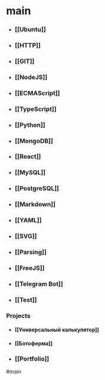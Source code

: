 # main

- ### [[Ubuntu]]
- ### [[HTTP]]
- ### [[GIT]]
- ### [[NodeJS]]
- ### [[ECMAScript]]
- ### [[TypeScript]]
- ### [[Python]]
- ### [[MongoDB]]
- ### [[React]]
- ### [[MySQL]]
- ### [[PostgreSQL]]
- ### [[Markdown]]
- ### [[YAML]]
- ### [[SVG]]
- ### [[Parsing]]
- ### [[FreeJS]]
- ### [[Telegram Bot]]
- ### [[Test]]

### Projects
- #### [[Универсальный калькулятор]]
- #### [[Ботоферма]]
- ### [[Portfolio]]

#main